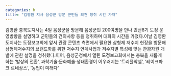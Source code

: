 ```yaml
---
categories: b
title: "김영환 지사 음성군 방문 군민들 의견 청취 시간 가져"
---
```

김영환 충북도지사는 4일 음성군을 방문해 음성군민 200여명을 만나 민선8기 도정 운영방향을 설명하고 군민들의 건의사항 등을 청취하며 대화의 시간을 가졌다.이날 김영환 도지사는 도정보고회에 앞서 관광 콘텐츠 측면에서 필요한 삼형제 저수지 현장을 방문해 삼형제저수지의 브랜드화를 위한 저수지 연계사업과 저수지별 특성에 맞는 관광자원 개발에 관한 설명을 청취했다.이어, 음성군청에서 열린 도정보고회에서는 충북을 새롭게 하는 ‘발상의 전환’, 과학기술·문화예술·생태환경이 어우러지는 ‘트리플악셀’, ‘레이크파크 르네상스‘, ’농업이 미래다‘